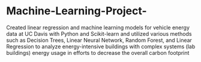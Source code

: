 # Machine-Learning-Project-
Created linear regression and machine learning models for vehicle energy data at UC Davis with Python and Scikit-learn and utilized various methods such as Decision Trees, Linear Neural Network, Random Forest, and Linear Regression to analyze energy-intensive buildings with complex systems (lab buildings) energy usage in efforts to decrease the overall carbon footprint
